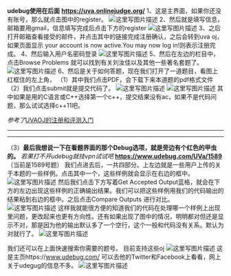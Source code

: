 **udebug使用在后面**
**https://uva.onlinejudge.org/**
1、这是主界面，如果你还没有账号，那么就点击图中的register。
![这里写图片描述](https://img-blog.csdn.net/20180302120246557?watermark/2/text/aHR0cDovL2Jsb2cuY3Nkbi5uZXQvc3VfY2ljYWRh/font/5a6L5L2T/fontsize/400/fill/I0JBQkFCMA==/dissolve/70/gravity/SouthEast)
2、然后就是填写信息，邮箱要用gmail，信息填写完成后点击下方的register
![这里写图片描述](https://img-blog.csdn.net/20180303144347646?watermark/2/text/aHR0cDovL2Jsb2cuY3Nkbi5uZXQvc3VfY2ljYWRh/font/5a6L5L2T/fontsize/400/fill/I0JBQkFCMA==/dissolve/70/gravity/SouthEast)
3、之后打开邮箱查看接受的邮件，并点击其中的链接完成注册确认，之后会转到uva oj，如果页面显示 your account is now active.You may now log in!则表示注册完成。
4、然后输入用户名密码登录
![这里写图片描述](https://img-blog.csdn.net/20180303145034010?watermark/2/text/aHR0cDovL2Jsb2cuY3Nkbi5uZXQvc3VfY2ljYWRh/font/5a6L5L2T/fontsize/400/fill/I0JBQkFCMA==/dissolve/70/gravity/SouthEast)
5、然后在左边的栏目中，点击Browse Problems 就可以找到有关刘汝佳以及其他一些著名套题了。
![这里写图片描述](https://img-blog.csdn.net/20180303145500790?watermark/2/text/aHR0cDovL2Jsb2cuY3Nkbi5uZXQvc3VfY2ljYWRh/font/5a6L5L2T/fontsize/400/fill/I0JBQkFCMA==/dissolve/70/gravity/SouthEast)
6、然后是关于如何答题，现在我们打开了一道题目，看图上红框住的左上角，
（1）其中我们点击PDF，会下载下来本道题的pdf格式文件
（2）我们点击submit就是提交代码了。
![这里写图片描述](https://img-blog.csdn.net/20180303150046264?watermark/2/text/aHR0cDovL2Jsb2cuY3Nkbi5uZXQvc3VfY2ljYWRh/font/5a6L5L2T/fontsize/400/fill/I0JBQkFCMA==/dissolve/70/gravity/SouthEast)
![这里写图片描述](https://img-blog.csdn.net/20180303150427377?watermark/2/text/aHR0cDovL2Jsb2cuY3Nkbi5uZXQvc3VfY2ljYWRh/font/5a6L5L2T/fontsize/400/fill/I0JBQkFCMA==/dissolve/70/gravity/SouthEast)
其中如果是用的C语言或C++选择第一个c++，提交结果没有ac，如果不是代码问题，那么试试选择c++11吧。

*参考了*[UVAOJ的注册和评测入门](http://www.cnblogs.com/fzd19zx/archive/2012/11/02/2750711.html)

--------

------


（3）**最后我想说一下在看题界面的那个Debug选项，就是旁边有个红色的甲虫的。**
*若果打不开udebug就挂vpn试试吧*
**https://www.udebug.com/UVa/1589** （当前是1589号题）
我们点进去后，一共四部分。上左边就是一些用户上传的关于本题的一些样例。点击其中一个，这些样例就会显示在右边的框中。
![这里写图片描述](https://img-blog.csdn.net/20180303151312617?watermark/2/text/aHR0cDovL2Jsb2cuY3Nkbi5uZXQvc3VfY2ljYWRh/font/5a6L5L2T/fontsize/400/fill/I0JBQkFCMA==/dissolve/70/gravity/SouthEast)
然后我们点击下方写着Get Accepted Output蓝格，就会在下方的左边出现这些样例的正确输出结果。我们可以把这些样例用我们的代码输出的结果粘到右边的框中。之后点击Compare Outputs 进行对比。 
![这里写图片描述](https://img-blog.csdn.net/20180303151623615?watermark/2/text/aHR0cDovL2Jsb2cuY3Nkbi5uZXQvc3VfY2ljYWRh/font/5a6L5L2T/fontsize/400/fill/I0JBQkFCMA==/dissolve/70/gravity/SouthEast)
这样我就能很方便的知道我们的代码在处理哪一个样例上出现里问题，更改起来也更有方向性。还有如果出现了图中的情况，明明都对但还是显示不对，那是因为他的输出默认多了一个空行，这个一般和代码没有关系。默认为对就行了。
![这里写图片描述](https://img-blog.csdn.net/20180303152152362?watermark/2/text/aHR0cDovL2Jsb2cuY3Nkbi5uZXQvc3VfY2ljYWRh/font/5a6L5L2T/fontsize/400/fill/I0JBQkFCMA==/dissolve/70/gravity/SouthEast)

我们还可以在上面快速搜索你需要的题号。
目前支持这些oj
![这里写图片描述](https://img-blog.csdn.net/20180303152933065?watermark/2/text/aHR0cDovL2Jsb2cuY3Nkbi5uZXQvc3VfY2ljYWRh/font/5a6L5L2T/fontsize/400/fill/I0JBQkFCMA==/dissolve/70/gravity/SouthEast)
这是主页https://www.udebug.com/
可以去他的Twitter和Facebook上看看，网上关于udegug的信息不多。
![这里写图片描述](https://img-blog.csdn.net/20180303153316885?watermark/2/text/aHR0cDovL2Jsb2cuY3Nkbi5uZXQvc3VfY2ljYWRh/font/5a6L5L2T/fontsize/400/fill/I0JBQkFCMA==/dissolve/70/gravity/SouthEast)
